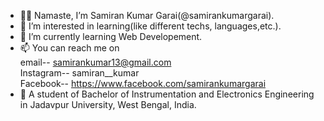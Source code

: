 - 🙏🏼 Namaste, I’m Samiran Kumar Garai(@samirankumargarai).
- 👀 I’m interested in learning(like different techs, languages,etc.).
- 🌱 I’m currently learning Web Developement.
- 📫 You can reach me on <br> email-- samirankumar13@gmail.com <br> Instagram-- samiran__kumar <br> Facebook-- https://www.facebook.com/samirankumargarai
- 🏫 A student of Bachelor of Instrumentation and Electronics Engineering in Jadavpur University, West Bengal, India.

<!---
samirankumargarai/samirankumargarai is a ✨ special ✨ repository because its `README.md` (this file) appears on your GitHub profile.
You can click the Preview link to take a look at your changes.
--->
